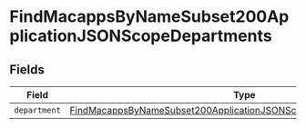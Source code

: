 # FindMacappsByNameSubset200ApplicationJSONScopeDepartments


## Fields

| Field                                                                                                                                                                 | Type                                                                                                                                                                  | Required                                                                                                                                                              | Description                                                                                                                                                           |
| --------------------------------------------------------------------------------------------------------------------------------------------------------------------- | --------------------------------------------------------------------------------------------------------------------------------------------------------------------- | --------------------------------------------------------------------------------------------------------------------------------------------------------------------- | --------------------------------------------------------------------------------------------------------------------------------------------------------------------- |
| `department`                                                                                                                                                          | [FindMacappsByNameSubset200ApplicationJSONScopeDepartmentsDepartment](../../models/operations/findmacappsbynamesubset200applicationjsonscopedepartmentsdepartment.md) | :heavy_minus_sign:                                                                                                                                                    | N/A                                                                                                                                                                   |